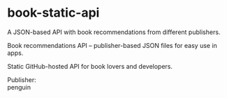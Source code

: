 # book-static-api
A JSON-based API with book recommendations from different publishers.  

Book recommendations API – publisher-based JSON files for easy use in apps.  

Static GitHub-hosted API for book lovers and developers.

Publisher:  
penguin